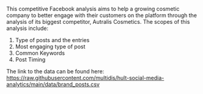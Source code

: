 This competitive Facebook analysis aims to help a growing cosmetic company to better engage with their customers on the platform through the analysis of its biggest competitor, Autralis Cosmetics. The scopes of this analysis include:
1. Type of posts and the entries 
2. Most engaging type of post 
3. Common Keywords
4. Post Timing

The link to the data can be found here: https://raw.githubusercontent.com/multidis/hult-social-media-analytics/main/data/brand_posts.csv
